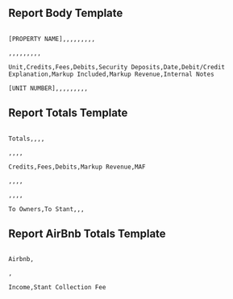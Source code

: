 ## Report Body Template



```csv

[PROPERTY NAME],,,,,,,,,

,,,,,,,,,

Unit,Credits,Fees,Debits,Security Deposits,Date,Debit/Credit Explanation,Markup Included,Markup Revenue,Internal Notes

[UNIT NUMBER],,,,,,,,,

```



## Report Totals Template



```csv

Totals,,,,

,,,,

Credits,Fees,Debits,Markup Revenue,MAF

,,,,

,,,,

To Owners,To Stant,,,

```



## Report AirBnb Totals Template



```csv

Airbnb,

,

Income,Stant Collection Fee

```
